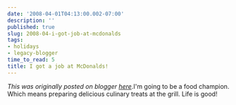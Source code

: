 ```yaml
---
date: '2008-04-01T04:13:00.002-07:00'
description: ''
published: true
slug: 2008-04-i-got-job-at-mcdonalds
tags:
- holidays
- legacy-blogger
time_to_read: 5
title: I got a job at McDonalds!
---
```


*This was originally posted on blogger [here](https://pydanny.blogspot.com/2008/04/i-got-job-at-mcdonalds.html)*.I'm going to be a food champion.  Which means preparing delicious culinary treats at the grill.  Life is good!